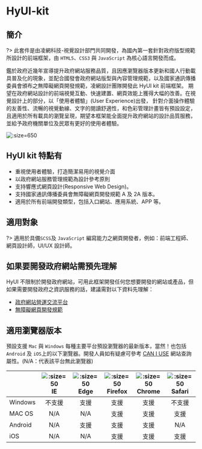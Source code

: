# HyUI-kit

## 簡介

?> 此套件是由凌網科技-視覺設計部門共同開發，為國內第一套針對政府版型規範所設計的前端框架，由 `HTML5`、`CSS3` 與 `JavaScript` 為核心語言開發而成。

鑑於政府近幾年宣導提升政府網站服務品質，且因應瀏覽器版本更新和國人行動載具普及化的現象，並配合國發會政府網站版型與內容管理規範 ​，以及國家通訊傳播委員會頒布之無障礙網頁開發規範，凌網設計團隊開發此 HyUI kit 前端框架。 期望在政府網站設計的前端視覺互動、快速建置、網頁效能上獲得大幅的改善。在視覺設計上的部分，以「使用者體驗」(User Experience)出發， 針對介面操作體驗的友善性、流暢的視覺動線、​ 文字的閱讀舒適性，和色彩管理計畫皆有預設設定，且適用於所有載具的瀏覽呈現，期望本框架能全面提升政府網站的設計品質服務，並給予政府機關單位及民眾有更好的使用者體驗。

![](https://imgur.com/hZvW4UJ.png ':size=650')

## HyUI kit 特點有

<ul class="block-style">
<li>重視使用者體驗，打造簡潔易用的視覺介面</li>
<li>以政府網站服務管理規範為設計參考原則</li>
<li>支持響應式網頁設計(Responsive Web Design)。</li>
<li>支持國家通訊傳播委員會無障礙網頁開發規範 A 及 2A 版本。</li>
<li>適用於所有前端開發類型，包括入口網站、應用系統、APP 等。</li>
</ul>

## 適用對象

?> 適用於具備`SCSS`及 `JavaScript` 編寫能力之網頁開發者，例如：前端工程師、網頁設計師，UI/UX 設計師。

## 如果要開發政府網站需預先理解

HyUI 不限制於開發政府網站，可用此框架開發任何您想要開發的網站或產品，但如果需要開發政府之資訊服務的話，建議需對以下資料先理解：

- [政府網站營運交流平台](https://www.webguide.nat.gov.tw/default.aspx)
- [無障礙網頁開發規範](https://accessibility.ncc.gov.tw/Accessible/Category/7/1)

## 適用瀏覽器版本

預設支援 `Mac` 與 `Windows` 每種主要平台預設瀏覽器的最新版本，當然！也包括`Android` 及 `iOS`上的以下瀏覽器。開發人員如有疑慮可參考 [CAN I USE](https://caniuse.com/) 網站查詢屬性。(N/A：代表該平台無此瀏覽器)

|         | ![](https://imgur.com/iqebRkp.png ':size=50')<br>IE | ![](https://imgur.com/wl0d0jZ.png ':size=50')<br>Edge | ![](https://imgur.com/xSzB4vI.png ':size=50')<br>Firefox | ![](https://imgur.com/ANLenj2.png ':size=50')<br>Chrome | ![](https://imgur.com/kzHcjAt.png ':size=50')<br>Safari |
| ------- | :-------------------------------------------------: | :---------------------------------------------------: | :------------------------------------------------------: | :-----------------------------------------------------: | :-----------------------------------------------------: |
| Windows |                       不支援                        |                         支援                          |                           支援                           |                          支援                           |                         不支援                          |
| MAC OS  |                         N/A                         |                          N/A                          |                           支援                           |                          支援                           |                          支援                           |
| Android |                         N/A                         |                         支援                          |                           支援                           |                          支援                           |                           N/A                           |
| iOS     |                         N/A                         |                          N/A                          |                           支援                           |                          支援                           |                          支援                           |

